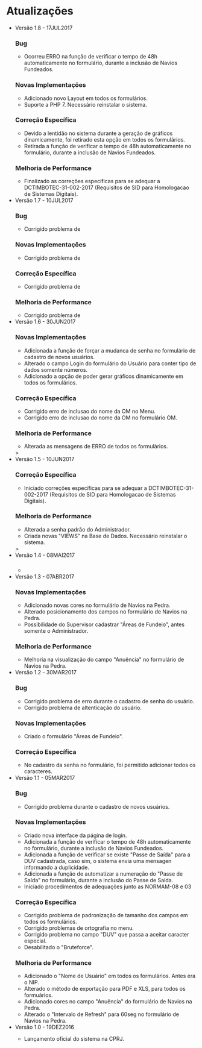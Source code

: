 <!DOCTYPE html>
   <h1>Atualizações</h1>   
    <ul>
    <li>Versão 1.8 - 17JUL2017</li>
        <h3><p>Bug</p></h3>
            <ul>
                <li> Ocorreu ERRO na função de verificar o tempo de 48h automaticamente no formulário, durante a inclusão de Navios Fundeados.</li>
            </ul>
        <h3><p>Novas Implementações</p></h3>
            <ul>
                <li> Adicionado novo Layout em todos os formulários.</li>
                <li> Suporte a PHP 7. Necessário reinstalar o sistema.</li>
            </ul>
        <h3><p>Correção Específica</p></h3>
            <ul>
                <li> Devido a lentidão no sistema durante a geração de gráficos dinamicamente, foi retirado esta opção em todos os formulários.</li>
                <li> Retirada a função de verificar o tempo de 48h automaticamente no formulário, durante a inclusão de Navios Fundeados.</li>
            </ul>
        <h3><p>Melhoria de Performance</p></h3>
            <ul>
                <li> Finalizado as correções específicas para se adequar a DCTIMBOTEC-31-002-2017 (Requisitos de SID para Homologacao de Sistemas Digitais).</li>
            </ul>
    <li>Versão 1.7 - 10JUL2017</li>
        <h3><p>Bug</p></h3>
            <ul>
                <li> Corrigido problema de</li>
            </ul>
        <h3><p>Novas Implementações</p></h3>
            <ul>
                <li> Corrigido problema de</li>
            </ul>
        <h3><p>Correção Específica</p></h3>
            <ul>
                <li> Corrigido problema de</li>
            </ul>
        <h3><p>Melhoria de Performance</p></h3>
            <ul>
                <li> Corrigido problema de</li>
            </ul>
    <li>Versão 1.6 - 30JUN2017</li>
	    <h3><p>Novas Implementações</p></h3>
	            <ul>
	                <li> Adicionada a função de forçar a mudanca de senha no formulário de cadastro de novos usuários.</li>
	                <li> Alterado o campo Login do formulário do Usuário para conter tipo de dados somente números.</li>
	                <li> Adicionado a opção de poder gerar gráficos dinamicamente em todos os formulários.</li>
	            </ul>
    	<h3><p>Correção Específica</p></h3>
            <ul>
                <li> Corrigido erro de inclusao do nome da OM no Menu.</li>
                <li> Corrigido erro de inclusao do nome da OM no formulário OM.</li>
            </ul>
        <h3><p>Melhoria de Performance</p></h3>
            <ul>
            	<li> Alterada as mensagens de ERRO de todos os formulários.</li>
            </ul>>
    <li>Versão 1.5 - 10JUN2017</li>
    	<h3><p>Correção Específica</p></h3>
            <ul>
                <li> Iniciado correções específicas para se adequar a DCTIMBOTEC-31-002-2017 (Requisitos de SID para Homologacao de Sistemas Digitais).</li>
            </ul>
        <h3><p>Melhoria de Performance</p></h3>
            <ul>
            	<li> Alterada a senha padrão do Administrador.</li>
            	<li> Criada novas "VIEWS" na Base de Dados. Necessário reinstalar o sistema.</li>
            </ul>>
    <li>Versão 1.4 - 08MAI2017</li>
        <h3><p></p></h3>
            <ul>
                <li> </li>
            </ul>
    <li>Versão 1.3 - 07ABR2017</li>
        <h3><p>Novas Implementações</p></h3>
            <ul>
                <li> Adicionado novas cores no formulário de Navios na Pedra.</li>
                <li> Alterado posicionamento dos campos no formulário de Navios na Pedra.</li>
                <li> Possibilidade do Supervisor cadastrar "Áreas de Fundeio", antes somente o Administrador.</li>
            </ul>
        <h3><p>Melhoria de Performance</p></h3>
            <ul>
                <li>Melhoria na visualização do campo "Anuência" no formulário de Navios na Pedra.</li>
            </ul>
    <li>Versão 1.2 - 30MAR2017</li>
        <h3><p>Bug</p></h3>
            <ul>
                <li> Corrigido problema de erro durante o cadastro de senha do usuário.</li>
                <li> Corrigido problema de altenticação do usuário.</li>
            </ul>
        <h3><p>Novas Implementações</p></h3>
            <ul>
                <li> Criado o formulário "Áreas de Fundeio".</li>
            </ul>
        <h3><p>Correção Específica</p></h3>
            <ul>
                <li> No cadastro da senha no formulário, foi permitido adicionar todos os caracteres.</li>
            </ul>
    <li>Versão 1.1 - 05MAR2017</li>
    	<h3><p>Bug</p></h3>
            <ul>
                <li> Corrigido problema durante o cadastro de novos usuários.</li>
            </ul>
    	<h3><p>Novas Implementações</p></h3>
            <ul>
                <li> Criado nova interface da página de login.</li>
                <li> Adicionada a função de verificar o tempo de 48h automaticamente no formulário, durante a inclusão de Navios Fundeados.</li>
                <li> Adicionada a função de verificar se existe "Passe de Saída" para a DUV cadastrada, caso sim, o sistema envia uma mensagen informando a duplicidade.</li>
                <li> Adicionada a função de automatizar a numeração do "Passe de Saída" no formulário, durante a inclusão do Passe de Saída.</li>
                <li> Iniciado procedimentos de adequações junto as NORMAM-08 e 03</li>
            </ul>
        <h3><p>Correção Específica</p></h3>
            <ul>
            	<li> Corrigido problema de padronização de tamanho dos campos em todos os formulários.</li>
                <li> Corrigido problemas de ortografia no menu.</li>
                <li> Corrigido problema no campo "DUV" que passa a aceitar caracter especial.</li>
                <li> Desabilitado o "Bruteforce".</li>
            </ul>
        <h3><p>Melhoria de Performance</p></h3>
            <ul>
                <li> Adicionado o "Nome de Usuário" em todos os formulários. Antes era o NIP.</li>
                <li> Alterado o método de exportação para PDF e XLS, para todos os formuários.</li>
                <li> Adicionado cores no campo "Anuência" do formulário de Navios na Pedra.</li>
                <li> Alterado o "Intervalo de Refresh" para 60seg no formulário de Navios na Pedra.</li>
            </ul>
    <li>Versão 1.0 - 19DEZ2016</li>
	    	<ul>
	        	<li> Lançamento oficial do sistema na CPRJ.</li>
	    	</ul>
</body>
</html>
